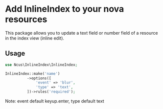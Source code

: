 # Add InlineIndex to your nova resources

This package allows you to update a text field or number field of a resource in the index view (inline edit).

## Usage

```php
use Ncus\InlineIndex\InlineIndex;

InlineIndex::make('name')
          ->options([
              'event' => 'blur',
              'type' => 'text',
          ])->rules('required');
```
Note: event default keyup.enter, type default text
